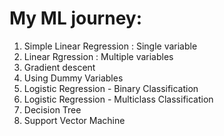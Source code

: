 # My ML journey:
1. Simple Linear Regression : Single variable
2. Linear Rgression : Multiple variables
3. Gradient descent
4. Using Dummy Variables
5. Logistic Regression - Binary Classification
6. Logistic Regression - Multiclass Classification
7. Decision Tree
8. Support Vector Machine
